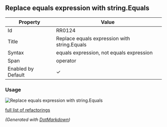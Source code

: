 ## Replace equals expression with string\.Equals

| Property           | Value                                         |
| ------------------ | --------------------------------------------- |
| Id                 | RR0124                                        |
| Title              | Replace equals expression with string\.Equals |
| Syntax             | equals expression, not equals expression      |
| Span               | operator                                      |
| Enabled by Default | &#x2713;                                      |

### Usage

![Replace equals expression with string.Equals](../../images/refactorings/ReplaceEqualsExpressionWithStringEquals.png)

[full list of refactorings](Refactorings.md)

*\(Generated with [DotMarkdown](http://github.com/JosefPihrt/DotMarkdown)\)*